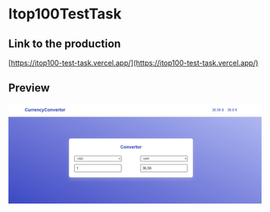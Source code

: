# Itop100TestTask

## Link to the production
[https://itop100-test-task.vercel.app/](https://itop100-test-task.vercel.app/)

## Preview
![Preview img](./src/assets/preview.png)
